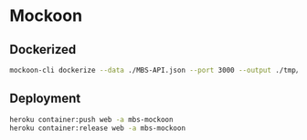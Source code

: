 # Mockoon

## Dockerized

```bash
mockoon-cli dockerize --data ./MBS-API.json --port 3000 --output ./tmp/Dockerfile
```

## Deployment

```bash
heroku container:push web -a mbs-mockoon                                                                                                                                    
heroku container:release web -a mbs-mockoon
```

